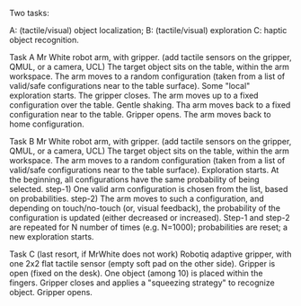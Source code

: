 Two tasks:

A: (tactile/visual) object localization;
B: (tactile/visual) exploration
C: haptic object recognition.

Task A
Mr White robot arm, with gripper.
(add tactile sensors on the gripper, QMUL, or a camera, UCL)
The target object sits on the table, within the arm workspace.
The arm moves to a random configuration (taken from a list of valid/safe configurations near to the table surface).
Some "local" exploration starts.
The gripper closes. 
The arm moves up to a fixed configuration over the table.
Gentle shaking.
Tha arm moves back to a fixed configuration near to the table.
Gripper opens.
The arm moves back to home configuration.

Task B
Mr White robot arm, with gripper.
(add tactile sensors on the gripper, QMUL, or a camera, UCL)
The target object sits on the table, within the arm workspace.
The arm moves to a random configuration 
(taken from a list of valid/safe configurations near to the table surface).
Exploration starts.
At the beginning, all configurations have the same probability of being selected.
step-1) One valid arm configuration is chosen from the list, based on probabilities.
step-2) The arm moves to such a configuration, and depending on touch/no-touch (or, visual feedback), the probability of the configuration is updated (either decreased or increased).
Step-1 and step-2 are repeated for N number of times (e.g. N=1000); 
probabilities are reset; 
a new exploration starts.

Task C (last resort, if MrWhite does not work)
Robotiq adaptive gripper, with one 2x2 flat tactile sensor (empty soft pad on the other side).
Gripper is open (fixed on the desk).
One object (among 10) is placed within the fingers.
Gripper closes and applies a "squeezing strategy" to recognize object.
Gripper opens.
